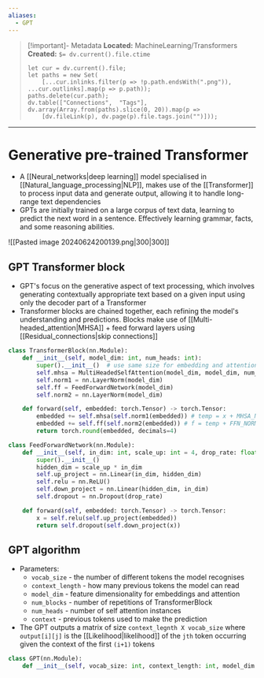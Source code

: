```yaml
---
aliases:
  - GPT
---
```


> [!important]- Metadata
> **Located:** MachineLearning/Transformers
> **Created:** `$= dv.current().file.ctime`
> ```dataviewjs
> let cur = dv.current().file;
> let paths = new Set(
>     [...cur.inlinks.filter(p => !p.path.endsWith(".png")), ...cur.outlinks].map(p => p.path));
> paths.delete(cur.path);
> dv.table(["Connections",  "Tags"], dv.array(Array.from(paths).slice(0, 20)).map(p =>
>     [dv.fileLink(p), dv.page(p).file.tags.join("")]));
> ```

___
# Generative pre-trained Transformer
- A [[Neural_networks|deep learning]] model specialised in [[Natural_language_processing|NLP]], makes use of the [[Transformer]] to process input data and generate output, allowing it to handle long-range text dependencies 
- GPTs are initially trained on a large corpus of text data, learning to predict the next word in a sentence. Effectively learning grammar, facts, and some reasoning abilities.

![[Pasted image 20240624200139.png|300|300]]
## GPT Transformer block
- GPT's focus on the generative aspect of text processing, which involves generating contextually appropriate text based on a given input using only the decoder part of a Transformer  
- Transformer blocks are chained together, each refining the model's understanding and predictions. Blocks make use of [[Multi-headed_attention|MHSA]] + feed forward layers using [[Residual_connections|skip connections]]

```python
class TransformerBlock(nn.Module):
    def __init__(self, model_dim: int, num_heads: int):
        super().__init__()  # use same size for embedding and attention
        self.mhsa = MultiHeadedSelfAttention(model_dim, model_dim, num_heads)
        self.norm1 = nn.LayerNorm(model_dim)
        self.ff = FeedForwardNetwork(model_dim)
        self.norm2 = nn.LayerNorm(model_dim)

    def forward(self, embedded: torch.Tensor) -> torch.Tensor:
        embedded += self.mhsa(self.norm1(embedded)) # temp = x + MHSA_NORM(x)
        embedded += self.ff(self.norm2(embedded)) # f = temp + FFN_NORM(temp)
        return torch.round(embedded, decimals=4) 

class FeedForwardNetwork(nn.Module):
    def __init__(self, in_dim: int, scale_up: int = 4, drop_rate: float = 0.2):
        super().__init__()
        hidden_dim = scale_up * in_dim
        self.up_project = nn.Linear(in_dim, hidden_dim)
        self.relu = nn.ReLU()
        self.down_project = nn.Linear(hidden_dim, in_dim)
        self.dropout = nn.Dropout(drop_rate)

    def forward(self, embedded: torch.Tensor) -> torch.Tensor:
        x = self.relu(self.up_project(embedded))
        return self.dropout(self.down_project(x))
```


## GPT algorithm
- Parameters:
	- `vocab_size` - the number of different tokens the model recognises
	- `context_length` - how many previous tokens the model can read
	- `model_dim` - feature dimensionality for embeddings and attention
	- `num_blocks` - number of repetitions of TransformerBlock
	- `num_heads` - number of self attention instances
	- `context` - previous tokens used to make the prediction
- The GPT outputs a matrix of size `context_legnth X vocab_size`  where `output[i][j]` is the [[Likelihood|likelihood]] of the `jth` token occurring given the context of the first `(i+1)` tokens

```python
class GPT(nn.Module):
    def __init__(self, vocab_size: int, context_length: int, model_dim: int, num_blocks: int, num_heads: int):
```